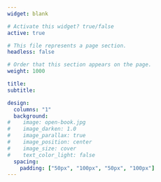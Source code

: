 ```yaml
---
widget: blank

# Activate this widget? true/false
active: true

# This file represents a page section.
headless: false

# Order that this section appears on the page.
weight: 1000

title: 
subtitle:

design:
  columns: "1"
  background:
#    image: open-book.jpg
#    image_darken: 1.0
#    image_parallax: true
#    image_position: center
#    image_size: cover
#    text_color_light: false
  spacing:
    padding: ["50px", "100px", "50px", "100px"]
---
```




<div align="left">

<script type="text/javascript" id="clustrmaps" src="//clustrmaps.com/map_v2.js?d=Wf6brS1NSNQMjFibJu7rBYgLXsWuPOJ1UJmQ4zLTQdA"></script>

</div>
